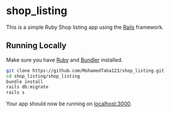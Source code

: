 # shop_listing

This is a simple Ruby Shop listing app using the [Rails](http://rubyonrails.org) framework.

## Running Locally

Make sure you have [Ruby](https://www.ruby-lang.org) and [Bundler](http://bundler.io) installed.

```sh
git clone https://github.com/MohamedTaha123/shop_listing.git
cd shop_listing/shop_listing
bundle install
rails db:migrate
rails s
```

Your app should now be running on [localhost:3000](http://localhost:3000/).
